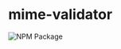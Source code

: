 # mime-validator

![NPM Package](https://github.com/adriangabardo/mime-validator/workflows/NPM%20Package/badge.svg)
